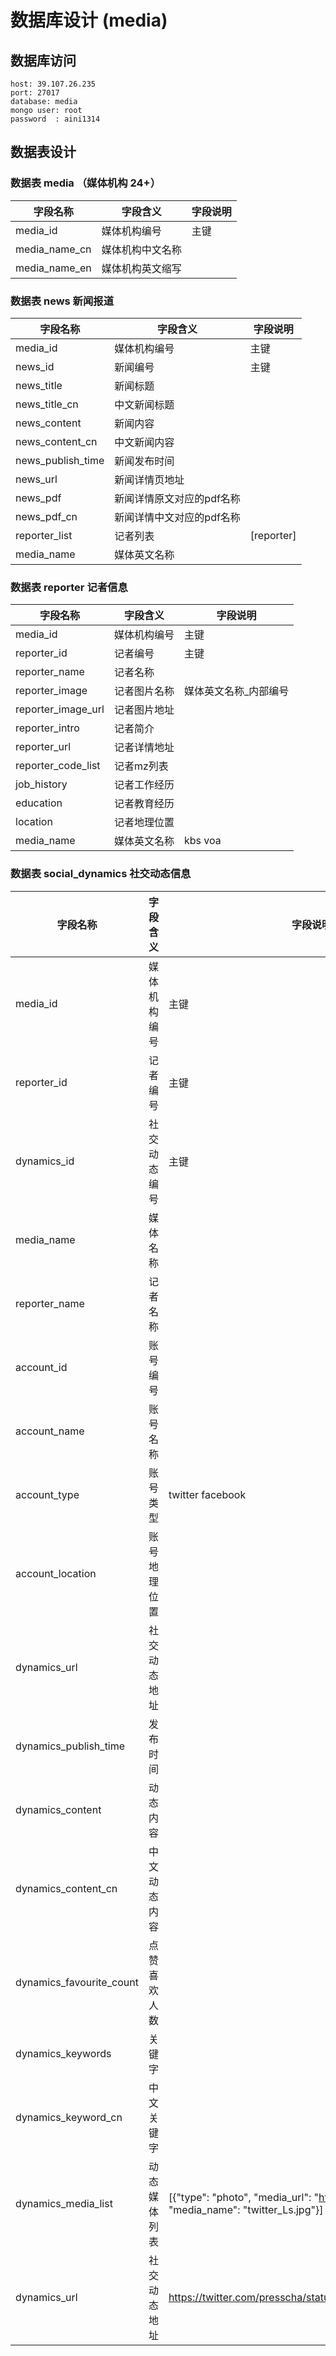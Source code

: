 # 数据库设计 (media)

## 数据库访问

```text
host: 39.107.26.235
port: 27017
database: media
mongo user: root
password  : aini1314
```

## 数据表设计

### 数据表 media （媒体机构 24+）

| 字段名称 | 字段含义   | 字段说明 |
| ----|--------|----|
| media_id | 媒体机构编号 | 主键 |
| media_name_cn | 媒体机构中文名称 |    |
| media_name_en | 媒体机构英文缩写 |    |

### 数据表 news 新闻报道

| 字段名称 | 字段含义 | 字段说明       |
| ----|--------|------------|
| media_id | 媒体机构编号 | 主键         |
| news_id | 新闻编号 | 主键         |
| news_title | 新闻标题 |            |
| news_title_cn | 中文新闻标题 |            |
| news_content | 新闻内容 |            |
| news_content_cn | 中文新闻内容 |            |
| news_publish_time | 新闻发布时间 |            |
| news_url | 新闻详情页地址 |            |
| news_pdf | 新闻详情原文对应的pdf名称 |            |
| news_pdf_cn | 新闻详情中文对应的pdf名称 |            |
| reporter_list | 记者列表 | [reporter] |
| media_name | 媒体英文名称 |            |

### 数据表 reporter 记者信息

| 字段名称               | 字段含义   | 字段说明                                        |
|--------------------|--------|---------------------------------------------|
| media_id           | 媒体机构编号 | 主键                                          |
| reporter_id        | 记者编号   | 主键                                          |
| reporter_name      | 记者名称   |                                             |
| reporter_image     | 记者图片名称 | 媒体英文名称_内部编号                                 |
| reporter_image_url | 记者图片地址 |                                             |
| reporter_intro     | 记者简介   |                                             |
| reporter_url       | 记者详情地址 |                                             |
| reporter_code_list | 记者mz列表 | |
| job_history        | 记者工作经历 | |
| education          | 记者教育经历 |  |
| location           | 记者地理位置 | |
| media_name         | 媒体英文名称 | kbs voa                                     |

### 数据表 social_dynamics 社交动态信息

| 字段名称                         | 字段含义                | 字段说明                                                                                       |
|------------------------------|---------------------|--------------------------------------------------------------------------------------------|
| media_id                     | 媒体机构编号              | 主键                                                                                         |
| reporter_id                  | 记者编号                | 主键                                                                                         |
| dynamics_id                  | 社交动态编号              | 主键                                                                                         |
| media_name                   | 媒体名称                |                                                                                            |
| reporter_name                | 记者名称                |                                                                                            |
| account_id                   | 账号编号                |                                                                                            |
| account_name                 | 账号名称                |                                                                                            |
| account_type                 | 账号类型                | twitter facebook                                                                           |
| account_location             | 账号地理位置              |                                                                                            |
| dynamics_url                 | 社交动态地址              |                                                                                            |
| dynamics_publish_time        | 发布时间                |                                                                                            |
| dynamics_content             | 动态内容                |                                                                                            |
| dynamics_content_cn          | 中文动态内容              |                                                                                            |
| dynamics_favourite_count     | 点赞喜欢人数              |                                                                                            |
| dynamics_keywords            | 关键字                 |                                                                                            |
| dynamics_keyword_cn          | 中文关键字               |                                                                                            |
| dynamics_media_list          | 动态媒体列表              | [{"type": "photo", "media_url": "https://XYIYAAtoLs.jpg", "media_name": "twitter_Ls.jpg"}] |
| dynamics_url                 | 社交动态地址              | https://twitter.com/presscha/status/402246305977614336 |
